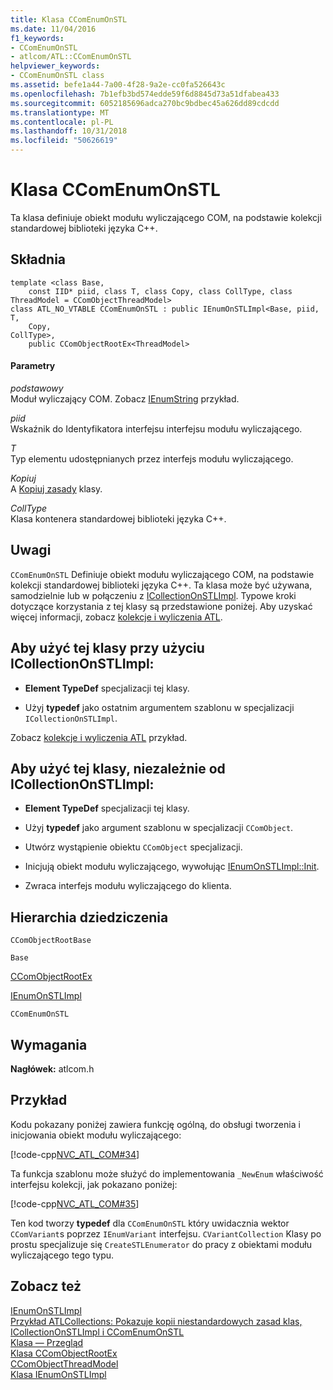 ```yaml
---
title: Klasa CComEnumOnSTL
ms.date: 11/04/2016
f1_keywords:
- CComEnumOnSTL
- atlcom/ATL::CComEnumOnSTL
helpviewer_keywords:
- CComEnumOnSTL class
ms.assetid: befe1a44-7a00-4f28-9a2e-cc0fa526643c
ms.openlocfilehash: 7b1efb3bd574edde59f6d8845d73a51dfabea433
ms.sourcegitcommit: 6052185696adca270bc9bdbec45a626dd89cdcdd
ms.translationtype: MT
ms.contentlocale: pl-PL
ms.lasthandoff: 10/31/2018
ms.locfileid: "50626619"
---
```

# <a name="ccomenumonstl-class"></a>Klasa CComEnumOnSTL

Ta klasa definiuje obiekt modułu wyliczającego COM, na podstawie kolekcji standardowej biblioteki języka C++.

## <a name="syntax"></a>Składnia

```
template <class Base,
    const IID* piid, class T, class Copy, class CollType, class ThreadModel = CComObjectThreadModel>
class ATL_NO_VTABLE CComEnumOnSTL : public IEnumOnSTLImpl<Base, piid,
T,
    Copy,
CollType>,
    public CComObjectRootEx<ThreadModel>
```

#### <a name="parameters"></a>Parametry

*podstawowy*<br/>
Moduł wyliczający COM. Zobacz [IEnumString](/windows/desktop/api/objidl/nn-objidl-ienumstring) przykład.

*piid*<br/>
Wskaźnik do Identyfikatora interfejsu interfejsu modułu wyliczającego.

*T*<br/>
Typ elementu udostępnianych przez interfejs modułu wyliczającego.

*Kopiuj*<br/>
A [Kopiuj zasady](../../atl/atl-copy-policy-classes.md) klasy.

*CollType*<br/>
Klasa kontenera standardowej biblioteki języka C++.

## <a name="remarks"></a>Uwagi

`CComEnumOnSTL` Definiuje obiekt modułu wyliczającego COM, na podstawie kolekcji standardowej biblioteki języka C++. Ta klasa może być używana, samodzielnie lub w połączeniu z [ICollectionOnSTLImpl](../../atl/reference/icollectiononstlimpl-class.md). Typowe kroki dotyczące korzystania z tej klasy są przedstawione poniżej. Aby uzyskać więcej informacji, zobacz [kolekcje i wyliczenia ATL](../../atl/atl-collections-and-enumerators.md).

## <a name="to-use-this-class-with-icollectiononstlimpl"></a>Aby użyć tej klasy przy użyciu ICollectionOnSTLImpl:

- **Element TypeDef** specjalizacji tej klasy.

- Użyj **typedef** jako ostatnim argumentem szablonu w specjalizacji `ICollectionOnSTLImpl`.

Zobacz [kolekcje i wyliczenia ATL](../../atl/atl-collections-and-enumerators.md) przykład.

## <a name="to-use-this-class-independently-of-icollectiononstlimpl"></a>Aby użyć tej klasy, niezależnie od ICollectionOnSTLImpl:

- **Element TypeDef** specjalizacji tej klasy.

- Użyj **typedef** jako argument szablonu w specjalizacji `CComObject`.

- Utwórz wystąpienie obiektu `CComObject` specjalizacji.

- Inicjują obiekt modułu wyliczającego, wywołując [IEnumOnSTLImpl::Init](../../atl/reference/ienumonstlimpl-class.md#init).

- Zwraca interfejs modułu wyliczającego do klienta.

## <a name="inheritance-hierarchy"></a>Hierarchia dziedziczenia

`CComObjectRootBase`

`Base`

[CComObjectRootEx](../../atl/reference/ccomobjectrootex-class.md)

[IEnumOnSTLImpl](../../atl/reference/ienumonstlimpl-class.md)

`CComEnumOnSTL`

## <a name="requirements"></a>Wymagania

**Nagłówek:** atlcom.h

## <a name="example"></a>Przykład

Kodu pokazany poniżej zawiera funkcję ogólną, do obsługi tworzenia i inicjowania obiekt modułu wyliczającego:

[!code-cpp[NVC_ATL_COM#34](../../atl/codesnippet/cpp/ccomenumonstl-class_1.h)]

Ta funkcja szablonu może służyć do implementowania `_NewEnum` właściwość interfejsu kolekcji, jak pokazano poniżej:

[!code-cpp[NVC_ATL_COM#35](../../atl/codesnippet/cpp/ccomenumonstl-class_2.h)]

Ten kod tworzy **typedef** dla `CComEnumOnSTL` który uwidacznia wektor `CComVariant`s poprzez `IEnumVariant` interfejsu. `CVariantCollection` Klasy po prostu specjalizuje się `CreateSTLEnumerator` do pracy z obiektami modułu wyliczającego tego typu.

## <a name="see-also"></a>Zobacz też

[IEnumOnSTLImpl](../../atl/reference/ienumonstlimpl-class.md)<br/>
[Przykład ATLCollections: Pokazuje kopii niestandardowych zasad klas, ICollectionOnSTLImpl i CComEnumOnSTL](../../visual-cpp-samples.md)<br/>
[Klasa — Przegląd](../../atl/atl-class-overview.md)<br/>
[Klasa CComObjectRootEx](../../atl/reference/ccomobjectrootex-class.md)<br/>
[CComObjectThreadModel](atl-typedefs.md#ccomobjectthreadmodel)<br/>
[Klasa IEnumOnSTLImpl](../../atl/reference/ienumonstlimpl-class.md)
